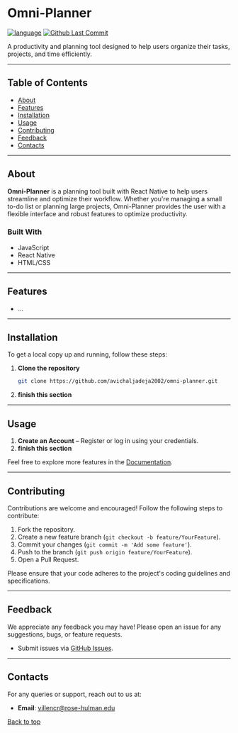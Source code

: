# Omni-Planner
[![language](https://img.shields.io/badge/language-JS,_HTML,_CSS-239120)](https://developer.mozilla.org/en-US/docs/Web/JavaScript)
[![Github Last Commit](https://img.shields.io/github/last-commit/avichaljadeja2002/omni-planner)](#)

A productivity and planning tool designed to help users organize their tasks, projects, and time efficiently.

---

## Table of Contents
- [About](#about)
- [Features](#features)
- [Installation](#installation)
- [Usage](#usage)
- [Contributing](#contributing)
- [Feedback](#feedback)
- [Contacts](#contacts)

---

## About
**Omni-Planner** is a planning tool built with React Native to help users streamline and optimize their workflow. Whether you're managing a small to-do list or planning large projects, Omni-Planner provides the user with a flexible interface and robust features to optimize productivity.

### Built With
- JavaScript
- React Native
- HTML/CSS

---

## Features
- ...

---

## Installation
To get a local copy up and running, follow these steps:

1. **Clone the repository**
   ```bash
   git clone https://github.com/avichaljadeja2002/omni-planner.git
2. **finish this section**

---

## Usage
1. **Create an Account** – Register or log in using your credentials.
2. **finish this section**

Feel free to explore more features in the [Documentation](https://github.com/avichaljadeja2002/omni-planner/wiki).

---

## Contributing
Contributions are welcome and encouraged! Follow the following steps to contribute:

1. Fork the repository.
2. Create a new feature branch (`git checkout -b feature/YourFeature`).
3. Commit your changes (`git commit -m 'Add some feature'`).
4. Push to the branch (`git push origin feature/YourFeature`).
5. Open a Pull Request.

Please ensure that your code adheres to the project's coding guidelines and specifications.

---

## Feedback
We appreciate any feedback you may have! Please open an issue for any suggestions, bugs, or feature requests.

- Submit issues via [GitHub Issues](https://github.com/avichaljadeja2002/omni-planner/issues).

---

## Contacts
For any queries or support, reach out to us at:
- **Email**: [villencr@rose-hulman.edu](mailto:villencr@rose-hulman.edu)

[Back to top](#top)

